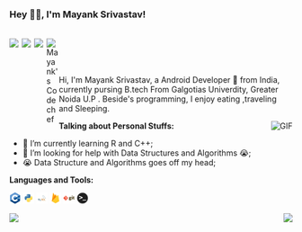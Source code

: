 ### Hey 👋🏽, I'm Mayank Srivastav!

<br/>


<a href="https://twitter.com/codelooper">
  <img align="left"  | Twitter" width="22px" src="https://cdn.jsdelivr.net/npm/simple-icons@v3/icons/twitter.svg" />
</a>
<a href="https://www.linkedin.com/in/mayank-srivastav-a733b7192/">
  <img align="left"  width="22px" src="https://cdn.jsdelivr.net/npm/simple-icons@v3/icons/linkedin.svg" />
</a>

<a href="https://www.instagram.com/_jagga_daku__/">
  <img align="left"  width="22px" src="https://cdn.jsdelivr.net/npm/simple-icons@v3/icons/instagram.svg" />
</a>
<a href="https://www.codechef.com/users/codelooper/">
  <img align="left" alt="Mayank's Codechef" width="22px" src="https://cdn.jsdelivr.net/npm/simple-icons@v3/icons/codechef.svg"/>
</a>


<br />
<br />
<br />

Hi, I'm Mayank Srivastav, a Android Developer 🚀 from India, currently pursing B.tech From Galgotias Univerdity, Greater Noida U.P . Beside's programming, I enjoy eating ,traveling and Sleeping.

  <img align="right" alt="GIF" src="https://media.giphy.com/media/836HiJc7pgzy8iNXCn/giphy.gif" />
  
**Talking about Personal Stuffs:**

- 🌱 I’m currently learning R and C++; 
- 🤔 I’m looking for help with Data Structures and Algorithms 😭;
- 😭 Data Structure and Algorithms goes off my head;



**Languages and Tools:**  

<code><img height="20" src="https://raw.githubusercontent.com/github/explore/80688e429a7d4ef2fca1e82350fe8e3517d3494d/topics/cpp/cpp.png"></code>
<code><img height="20" src="https://raw.githubusercontent.com/github/explore/80688e429a7d4ef2fca1e82350fe8e3517d3494d/topics/python/python.png"></code>
<code><img height="20" src="https://raw.githubusercontent.com/github/explore/80688e429a7d4ef2fca1e82350fe8e3517d3494d/topics/mysql/mysql.png"></code>
<code><img height="20" src="https://raw.githubusercontent.com/github/explore/80688e429a7d4ef2fca1e82350fe8e3517d3494d/topics/firebase/firebase.png"></code>
<code><img height="20" src="https://raw.githubusercontent.com/github/explore/80688e429a7d4ef2fca1e82350fe8e3517d3494d/topics/git/git.png"></code>
<code><img height="20" src="https://raw.githubusercontent.com/github/explore/80688e429a7d4ef2fca1e82350fe8e3517d3494d/topics/terminal/terminal.png"></code>



![](https://github-readme-stats.vercel.app/api?username=codelooper&show_icons=true&hide_border=true)
<img align="right" src="https://github-readme-stats.anuraghazra1.vercel.app/api/top-langs/?username=codelooper&layout=compact&theme=dark"/>

